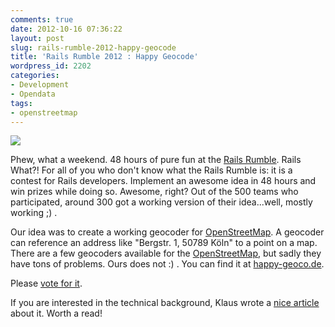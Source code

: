 ```yaml
---
comments: true
date: 2012-10-16 07:36:22
layout: post
slug: rails-rumble-2012-happy-geocode
title: 'Rails Rumble 2012 : Happy Geocode'
wordpress_id: 2202
categories:
- Development
- Opendata
tags:
- openstreetmap
---
```


[![](http://bitboxer.de/wp-content/uploads/Bildschirmfoto-2012-10-15-um-20.32.42.png)](http://happy-geoco.de)

Phew, what a weekend. 48 hours of pure fun at the [Rails Rumble](http://railsrumble.com/). Rails What?! For all of you who don't know what the Rails Rumble is: it is a contest for Rails developers. Implement an awesome idea in 48 hours and win prizes while doing so. Awesome, right? Out of the 500 teams who participated, around 300 got a working version of their idea...well, mostly working ;) .

Our idea was to create a working geocoder for [OpenStreetMap](http://www.openstreetmap.org). A geocoder can reference an address like "Bergstr. 1, 50789 Köln" to a point on a map. There are a few geocoders available for the [OpenStreetMap](http://www.openstreetmap.org), but sadly they have tons of problems. Ours does not :) . You can find it at [happy-geoco.de](http://happy-geoco.de). 

Please [vote for it](http://railsrumble.com/entries/210-happy-geocode).

If you are interested in the technical background, Klaus wrote a [nice article](http://klaustopher.github.com/blog/2012/10/15/how-to-start-your-own-geocoder-in-48-hours/) about it. Worth a read!
